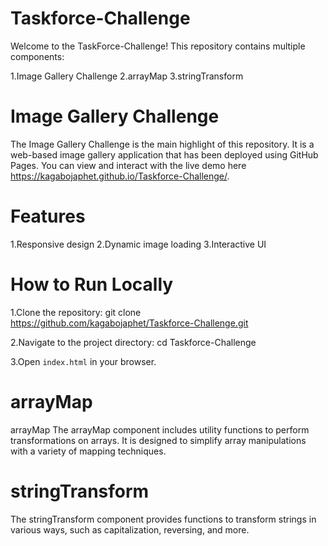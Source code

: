 # Taskforce-Challenge
Welcome to the TaskForce-Challenge! This repository contains multiple components:

1.Image Gallery Challenge
2.arrayMap
3.stringTransform

# Image Gallery Challenge
The Image Gallery Challenge is the main highlight of this repository. It is a web-based image gallery application that has been deployed using GitHub Pages. You can view and interact with the live demo here https://kagabojaphet.github.io/Taskforce-Challenge/.

# Features
1.Responsive design
2.Dynamic image loading
3.Interactive UI

# How to Run Locally
1.Clone the repository:
git clone https://github.com/kagabojaphet/Taskforce-Challenge.git

2.Navigate to the project directory:
cd Taskforce-Challenge

3.Open `index.html` in your browser.

# arrayMap
arrayMap
The arrayMap component includes utility functions to perform transformations on arrays. It is designed to simplify array manipulations with a variety of mapping techniques.

# stringTransform
The stringTransform component provides functions to transform strings in various ways, such as capitalization, reversing, and more.
